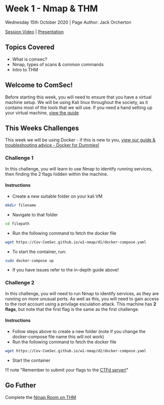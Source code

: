 # Week 1 - Nmap & THM
Wednesday 15th October 2020 | Page Author: Jack Orcherton

[Session Video](https://www.twitch.tv/videos/772154140) | [Presentation](nmap.pdf)

## Topics Covered
- What is comsec?
- Nmap, types of scans & common commands
- Intro to THM

## Welcome to ComSec!
Before starting this week, you will need to ensure that you have a virtual machine setup. We will be using Kali linux throughout the society, as it contains most of the tools that we will use. If you need a hand setting up your virtual machine, [view the guide](vmSetup.pdf)

## This Weeks Challenges
This week we will be using Docker - if this is new to you, [view our guide & troubleshooting advice - Docker for Dummies!](DockerforDummies.pdf)
### Challenge 1
In this challenge, you will learn to use Nmap to identify running services, then finding the 2 flags hidden within the machine.
#### Instructions
- Create a new suitable folder on your kali VM 
```bash 
mkdir filename
```
- Navigate to that folder 
```bash
cd filepath
```
- Run the following command to fetch the docker file 
```bash
wget https://Cov-ComSec.github.io/w1-nmap/d1/docker-compose.yaml
```
- To start the container, run:
```bash
sudo docker-compose up
```
- If you have issues refer to the in-depth guide above!
### Challenge 2
In this challenge, you will need to run Nmap to identify services, as they are running on more unusual ports. As well as this, you will need to gain access to the root account using a privilage esculation attack. This machine has **2 flags**, but note that the first flag is the same as the first challenge.
#### Instructions
- Follow steps above to create a new folder (note if you change the docker-compose file name this will not work)
- Run the following command to fetch the docker file 
```bash
wget https://Cov-ComSec.github.io/w1-nmap/d2/docker-compose.yaml
```
- Start the container

!!! note "Remember to submit your flags to the [CTFd server!](https://cueh-comsec.ctfd.io/)"

## Go Futher
Complete the [Nmap Room on THM](https://tryhackme.com/room/rpnmap)